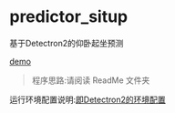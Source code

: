 # predictor_situp
基于Detectron2的仰卧起坐预测

[demo](http://player.bilibili.com/player.html?aid=370262057&bvid=BV14Z4y1x7mp&cid=178694480&page=1)

> 程序思路:请阅读 ReadMe 文件夹

运行环境配置说明:[即Detectron2的环境配置](https://github.com/facebookresearch/detectron2/blob/master/INSTALL.md)
    

